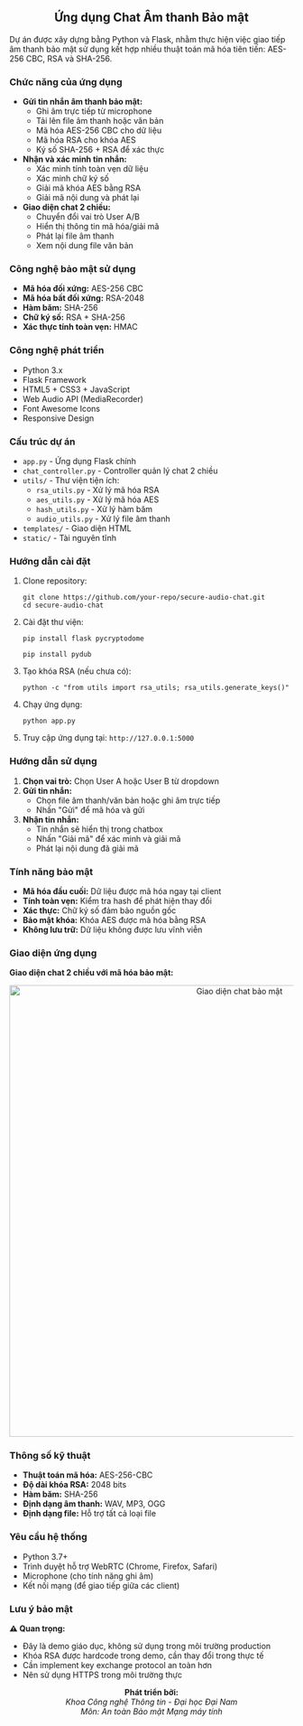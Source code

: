 <h2 align="center">Ứng dụng Chat Âm thanh Bảo mật</h2>
<p>
Dự án được xây dựng bằng Python và Flask, nhằm thực hiện việc giao tiếp âm thanh bảo mật sử dụng kết hợp nhiều thuật toán mã hóa tiên tiến: AES-256 CBC, RSA và SHA-256.
</p>

<h3>Chức năng của ứng dụng</h3>
<ul>
  <li><strong>Gửi tin nhắn âm thanh bảo mật:</strong>
    <ul>
      <li>Ghi âm trực tiếp từ microphone</li>
      <li>Tải lên file âm thanh hoặc văn bản</li>
      <li>Mã hóa AES-256 CBC cho dữ liệu</li>
      <li>Mã hóa RSA cho khóa AES</li>
      <li>Ký số SHA-256 + RSA để xác thực</li>
    </ul>
  </li>
  <li><strong>Nhận và xác minh tin nhắn:</strong>
    <ul>
      <li>Xác minh tính toàn vẹn dữ liệu</li>
      <li>Xác minh chữ ký số</li>
      <li>Giải mã khóa AES bằng RSA</li>
      <li>Giải mã nội dung và phát lại</li>
    </ul>
  </li>
  <li><strong>Giao diện chat 2 chiều:</strong>
    <ul>
      <li>Chuyển đổi vai trò User A/B</li>
      <li>Hiển thị thông tin mã hóa/giải mã</li>
      <li>Phát lại file âm thanh</li>
      <li>Xem nội dung file văn bản</li>
    </ul>
  </li>
</ul>

<h3>Công nghệ bảo mật sử dụng</h3>
<ul>
  <li><strong>Mã hóa đối xứng:</strong> AES-256 CBC</li>
  <li><strong>Mã hóa bất đối xứng:</strong> RSA-2048</li>
  <li><strong>Hàm băm:</strong> SHA-256</li>
  <li><strong>Chữ ký số:</strong> RSA + SHA-256</li>
  <li><strong>Xác thực tính toàn vẹn:</strong> HMAC</li>
</ul>

<h3>Công nghệ phát triển</h3>
<ul>
  <li>Python 3.x</li>
  <li>Flask Framework</li>
  <li>HTML5 + CSS3 + JavaScript</li>
  <li>Web Audio API (MediaRecorder)</li>
  <li>Font Awesome Icons</li>
  <li>Responsive Design</li>
</ul>

<h3>Cấu trúc dự án</h3>
<ul>
  <li><code>app.py</code> - Ứng dụng Flask chính</li>
  <li><code>chat_controller.py</code> - Controller quản lý chat 2 chiều</li>
  <li><code>utils/</code> - Thư viện tiện ích:
    <ul>
      <li><code>rsa_utils.py</code> - Xử lý mã hóa RSA</li>
      <li><code>aes_utils.py</code> - Xử lý mã hóa AES</li>
      <li><code>hash_utils.py</code> - Xử lý hàm băm</li>
      <li><code>audio_utils.py</code> - Xử lý file âm thanh</li>
    </ul>
  </li>
  <li><code>templates/</code> - Giao diện HTML</li>
  <li><code>static/</code> - Tài nguyên tĩnh</li>
</ul>

<h3>Hướng dẫn cài đặt</h3>
<ol>
  <li>Clone repository:
    <pre><code>git clone https://github.com/your-repo/secure-audio-chat.git
cd secure-audio-chat</code></pre>
  </li>
  <li>Cài đặt thư viện:
    <pre><code>pip install flask pycryptodome</code></pre>
    <pre><code>pip install pydub</code></pre>
  </li>
  <li>Tạo khóa RSA (nếu chưa có):
    <pre><code>python -c "from utils import rsa_utils; rsa_utils.generate_keys()"</code></pre>
  </li>
  <li>Chạy ứng dụng:
    <pre><code>python app.py</code></pre>
  </li>
  <li>Truy cập ứng dụng tại: <code>http://127.0.0.1:5000</code></li>
</ol>

<h3>Hướng dẫn sử dụng</h3>
<ol>
  <li><strong>Chọn vai trò:</strong> Chọn User A hoặc User B từ dropdown</li>
  <li><strong>Gửi tin nhắn:</strong>
    <ul>
      <li>Chọn file âm thanh/văn bản hoặc ghi âm trực tiếp</li>
      <li>Nhấn "Gửi" để mã hóa và gửi</li>
    </ul>
  </li>
  <li><strong>Nhận tin nhắn:</strong>
    <ul>
      <li>Tin nhắn sẽ hiển thị trong chatbox</li>
      <li>Nhấn "Giải mã" để xác minh và giải mã</li>
      <li>Phát lại nội dung đã giải mã</li>
    </ul>
  </li>
</ol>

<h3>Tính năng bảo mật</h3>
<ul>
  <li><strong>Mã hóa đầu cuối:</strong> Dữ liệu được mã hóa ngay tại client</li>
  <li><strong>Tính toàn vẹn:</strong> Kiểm tra hash để phát hiện thay đổi</li>
  <li><strong>Xác thực:</strong> Chữ ký số đảm bảo nguồn gốc</li>
  <li><strong>Bảo mật khóa:</strong> Khóa AES được mã hóa bằng RSA</li>
  <li><strong>Không lưu trữ:</strong> Dữ liệu không được lưu vĩnh viễn</li>
</ul>

<h3>Giao diện ứng dụng</h3>
<p><strong>Giao diện chat 2 chiều với mã hóa bảo mật:</strong></p>
<p align="center">
  <img src="https://via.placeholder.com/800x500/4361ee/ffffff?text=Secure+Audio+Chat+Interface" alt="Giao diện chat bảo mật" width="800">
</p>

<h3>Thông số kỹ thuật</h3>
<ul>
  <li><strong>Thuật toán mã hóa:</strong> AES-256-CBC</li>
  <li><strong>Độ dài khóa RSA:</strong> 2048 bits</li>
  <li><strong>Hàm băm:</strong> SHA-256</li>
  <li><strong>Định dạng âm thanh:</strong> WAV, MP3, OGG</li>
  <li><strong>Định dạng file:</strong> Hỗ trợ tất cả loại file</li>
</ul>

<h3>Yêu cầu hệ thống</h3>
<ul>
  <li>Python 3.7+</li>
  <li>Trình duyệt hỗ trợ WebRTC (Chrome, Firefox, Safari)</li>
  <li>Microphone (cho tính năng ghi âm)</li>
  <li>Kết nối mạng (để giao tiếp giữa các client)</li>
</ul>

<h3>Lưu ý bảo mật</h3>
<p><strong>⚠️ Quan trọng:</strong></p>
<ul>
  <li>Đây là demo giáo dục, không sử dụng trong môi trường production</li>
  <li>Khóa RSA được hardcode trong demo, cần thay đổi trong thực tế</li>
  <li>Cần implement key exchange protocol an toàn hơn</li>
  <li>Nên sử dụng HTTPS trong môi trường thực</li>
</ul>

<p align="center">
  <strong>Phát triển bởi:</strong><br>
  <em>Khoa Công nghệ Thông tin - Đại học Đại Nam</em><br>
  <em>Môn: An toàn Bảo mật Mạng máy tính</em>
</p>
